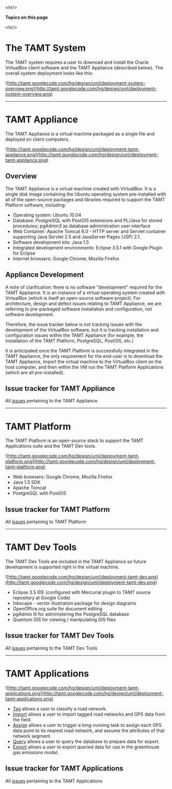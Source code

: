 

&lt;hr/&gt;


**Topics on this page**



&lt;hr/&gt;



# The TAMT System #

The TAMT system requires a user to downoad and install the Oracle VirtualBox client software and the TAMT Appliance (described below). The overall system deployment looks like this:

![http://tamt.googlecode.com/hg/design/uml/deployment-system-overview.png](http://tamt.googlecode.com/hg/design/uml/deployment-system-overview.png)


---


# TAMT Appliance #

The TAMT Appliance is a virtual machine packaged as a single file and deployed on client computers.

![http://tamt.googlecode.com/hg/design/uml/deployment-tamt-appliance.png](http://tamt.googlecode.com/hg/design/uml/deployment-tamt-appliance.png)

## Overview ##

The TAMT Appliance is a virtual machine created with VirtualBox. It is a single disk image containing the Ubuntu operating system pre-installed with all of the open-source packages and libraries required to support the TAMT Platform software, including:

  * Operating system: Ubuntu 10.04
  * Database: PostgreSQL with PostGIS extensions and PL/Java for stored procedures; pgAdmin3 as database administration user interface
  * Web Container: Apache Tomcat 6.0 - HTTP server and Servlet container supporting Java Servlet 2.5 and JavaServer Pages (JSP) 2.1.
  * Software development kits: Java 1.5
  * Integrated development environments: Eclipse 3.5.1 with Google Plugin for Eclipse
  * Internet browsers: Google Chrome, Mozilla Firefox

## Appliance Development ##

A note of clarification: there is no software "development" required for the TAMT Appliance. It is an instance of a  virtual operating system created with VirtualBox (which is itself an open-source software project). For architecture, design and defect issues relating to TAMT Appliance, we are referring to pre-packaged software installation and configuration, not software development.

Therefore, the issue tracker below is not tracking issues with the development of the VirtualBox software, but it is tracking installation and configuration issues within the TAMT Appliance (for example, the installation of the TAMT Platform, PostgreSQL, PostGIS, etc.)

It is anticipated once the TAMT Platform is successfully integrated in the TAMT Appliance, the only requirement for the end-user is to download the TAMT Appliance, import the virtual machine to the VirtualBox client on the host computer, and then within the VM run the TAMT Platform Applications (which are all pre-installed).

## Issue tracker for TAMT Appliance ##

All [issues](http://code.google.com/p/tamt/issues/list?q=can=1&label:Product-Appliance) pertaining to the TAMT Appliance


---


# TAMT Platform #

The TAMT Platform is an open-source stack to support the TAMT Applications suite and the TAMT Dev tools.

![http://tamt.googlecode.com/hg/design/uml/deployment-tamt-platform.png](http://tamt.googlecode.com/hg/design/uml/deployment-tamt-platform.png)

  * Web browsers: Google Chrome, Mozilla Firefox
  * Java 1.5 SDK
  * Apache Tomcat
  * PostgreSQL with PostGIS

## Issue tracker for TAMT Platform ##

All [issues](http://code.google.com/p/tamt/issues/list?can=1&q=label:Product-Platform) pertaining to TAMT Platform


---


# TAMT Dev Tools #

The TAMT Dev Tools are included in the TAMT Appliance so future development is supported right in the virtual machine.

![http://tamt.googlecode.com/hg/design/uml/deployment-tamt-dev.png](http://tamt.googlecode.com/hg/design/uml/deployment-tamt-dev.png)

  * Eclipse 3.5 IDE (configured with Mercurial plugin to TAMT source repository at Google Code)
  * Inkscape - vector illustration package for design diagrams
  * OpenOffice.org suite for document editing
  * pgAdmin III for administering the PostgreSQL database
  * Quantum GIS for viewing / manipulating GIS files

## Issue tracker for TAMT Dev Tools ##

All [issues](http://code.google.com/p/tamt/issues/list?q=can=1&label:Product-DevTools) pertaining to the TAMT Dev Tools


---


# TAMT Applications #

![http://tamt.googlecode.com/hg/design/uml/deployment-tamt-applications.png](http://tamt.googlecode.com/hg/design/uml/deployment-tamt-applications.png)

  * [Tag](DetailedSystemDesignTag.md) allows a user to classify a road network.
  * [Import](DetailedSystemDesignImport.md) allows a user to import tagged road networks and GPS data from the field.
  * [Assign](DetailedSystemDesignAssign.md) allows a user to trigger a long-running task to assign each GPS data point to its nearest road network, and assume the attributes of that network segment.
  * [Query](DetailedSystemDesignQuery.md) allows a user to query the database to prepare data for export.
  * [Export](DetailedSystemDesignExport.md) allows a user to export queried data for use in the greenhouse gas emissions model.


## Issue tracker for TAMT Applications ##

All [issues](http://code.google.com/p/tamt/issues/list?q=can=1&label:Product-Applications) pertaining to the TAMT Applications